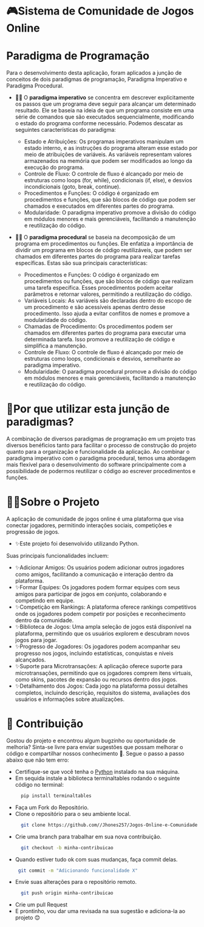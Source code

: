 # 🎮Sistema de Comunidade de Jogos Online


# Paradigma de Programação

Para o desenvolvimento desta aplicação, foram aplicados a junção de conceitos de dois paradigmas de programação, Paradigma Imperativo e Paradigma Procedural.
  - 👨‍🏫 O **paradigma imperativo** se concentra em descrever explicitamente os passos que um programa deve seguir para alcançar um determinado resultado. Ele se baseia na ideia de que um programa consiste em uma série de comandos que são executados sequencialmente, modificando o estado do programa conforme necessário. Podemos descatar as seguintes características do paradigma:
    - Estado e Atribuições: Os programas imperativos manipulam um estado interno, e as instruções do programa alteram esse estado por meio de atribuições de variáveis. As variáveis representam valores armazenados na memória que podem ser modificados ao longo da execução do programa.
    - Controle de Fluxo: O controle de fluxo é alcançado por meio de estruturas como loops (for, while), condicionais (if, else), e desvios incondicionais (goto, break, continue).
    - Procedimentos e Funções: O código é organizado em procedimentos e funções, que são blocos de código que podem ser chamados e executados em diferentes partes do programa.
    - Modularidade: O paradigma imperativo promove a divisão do código em módulos menores e mais gerenciáveis, facilitando a manutenção e reutilização do código.
  
  - 👨‍🏫 O **paradigma procedural** se baseia na decomposição de um programa em procedimentos ou funções. Ele enfatiza a importância de dividir um programa em blocos de código reutilizáveis, que podem ser chamados em diferentes partes do programa para realizar tarefas específicas. Estas são sua principais características:

    - Procedimentos e Funções: O código é organizado em procedimentos ou funções, que são blocos de código que realizam uma tarefa específica. Esses procedimentos podem aceitar parâmetros e retornar valores, permitindo a reutilização do código.
    - Variáveis Locais: As variáveis são declaradas dentro do escopo de um procedimento e são acessíveis apenas dentro desse procedimento. Isso ajuda a evitar conflitos de nomes e promove a modularidade do código.
    - Chamadas de Procedimento: Os procedimentos podem ser chamados em diferentes partes do programa para executar uma determinada tarefa. Isso promove a reutilização de código e simplifica a manutenção.
    - Controle de Fluxo: O controle de fluxo é alcançado por meio de estruturas como loops, condicionais e desvios, semelhante ao paradigma imperativo.
    - Modularidade: O paradigma procedural promove a divisão do código em módulos menores e mais gerenciáveis, facilitando a manutenção e reutilização do código.
   
# 🤔Por que utilizar esta junção de paradigmas?

A combinação de diversos paradigmas de programação em um projeto tras diversos benéficios tanto para facilitar o processo de construção do projeto quanto para a organização e funcionalidade da aplicação. Ao combinar o paradigma imperativo com o paradigma procedural, temos uma abordagem mais flexível para o desenvolvimento do software principalmente com a possibilidade de podermos reutilizar o código ao escrever procedimentos e funções.

# 👩‍💻Sobre o Projeto
A aplicação de comunidade de jogos online é uma plataforma que visa conectar jogadores, permitindo interações sociais, competições e progressão de jogos. 

- ✨Este projeto foi desenvolvido utilizando Python.

Suas principais funcionalidades incluem:
  - ✨Adicionar Amigos: Os usuários podem adicionar outros jogadores como amigos, facilitando a comunicação e interação dentro da plataforma.
  - ✨Formar Equipes: Os jogadores podem formar equipes com seus amigos para participar de jogos em conjunto, colaborando e competindo em equipe.
  - ✨Competição em Rankings: A plataforma oferece rankings competitivos onde os jogadores podem competir por posições e reconhecimento dentro da comunidade.
  - ✨Biblioteca de Jogos: Uma ampla seleção de jogos está disponível na plataforma, permitindo que os usuários explorem e descubram novos jogos para jogar.
  - ✨Progresso de Jogadores: Os jogadores podem acompanhar seu progresso nos jogos, incluindo estatísticas, conquistas e níveis alcançados.
  - ✨Suporte para Microtransações: A aplicação oferece suporte para microtransações, permitindo que os jogadores comprem itens virtuais, como skins, pacotes de expansão ou recursos dentro dos jogos.
  - ✨Detalhamento dos Jogos: Cada jogo na plataforma possui detalhes completos, incluindo descrição, requisitos do sistema, avaliações dos usuários e informações sobre atualizações.

# 👾 Contribuição
  Gostou do projeto e encontrou algum bugzinho ou oportunidade de melhoria? Sinta-se livre para enviar sugestões que possam melhorar o código e compartilhar nossos conhecimento 🥰. 
  Segue o passo a passo abaixo que não tem erro:
  - Certifique-se que você tenha o [Python](https://www.python.org/downloads/) instalado na sua máquina.
  - Em sequida instale a biblioteca terminaltables rodando o seguinte código no terminal:
    ```bash
      pip install terminaltables
      ```
  - Faça um Fork do Repositório.
  - Clone o repositório para o seu ambiente local.
    ```bash
      git clone https://github.com//Jhones257/Jogos-Online-e-Comunidade-.git
      ```
  - Crie uma branch para trabalhar em sua nova contribuição.
    ```bash
      git checkout -b minha-contribuicao
      ```
  - Quando estiver tudo ok com suas mudanças, faça commit delas.
     ```bash
      git commit -m "Adicionando funcionalidade X"
      ```
  - Envie suas alterações para o repositório remoto.
    ```bash
      git push origin minha-contribuicao
      ```
  - Crie um pull Request
  - E prontinho, vou dar uma revisada na sua sugestão e adiciona-la ao projeto 😊
